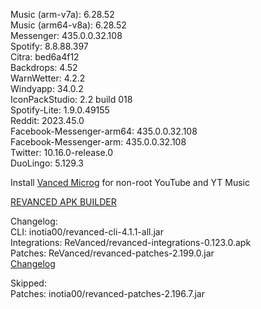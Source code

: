 Music (arm-v7a): 6.28.52  
Music (arm64-v8a): 6.28.52  
Messenger: 435.0.0.32.108  
Spotify: 8.8.88.397  
Citra: bed6a4f12  
Backdrops: 4.52  
WarnWetter: 4.2.2  
Windyapp: 34.0.2  
IconPackStudio: 2.2 build 018  
Spotify-Lite: 1.9.0.49155  
Reddit: 2023.45.0  
Facebook-Messenger-arm64: 435.0.0.32.108  
Facebook-Messenger-arm: 435.0.0.32.108  
Twitter: 10.16.0-release.0  
DuoLingo: 5.129.3  

Install [Vanced Microg](https://github.com/TeamVanced/VancedMicroG/releases) for non-root YouTube and YT Music  

[REVANCED APK BUILDER](https://github.com/alsyundawy/revanced-apk-builder/)  

Changelog:  
CLI: inotia00/revanced-cli-4.1.1-all.jar  
Integrations: ReVanced/revanced-integrations-0.123.0.apk  
Patches: ReVanced/revanced-patches-2.199.0.jar  
[Changelog](https://github.com/ReVanced/revanced-patches/releases/tag/v2.199.0)  

Skipped:  
Patches: inotia00/revanced-patches-2.196.7.jar    
